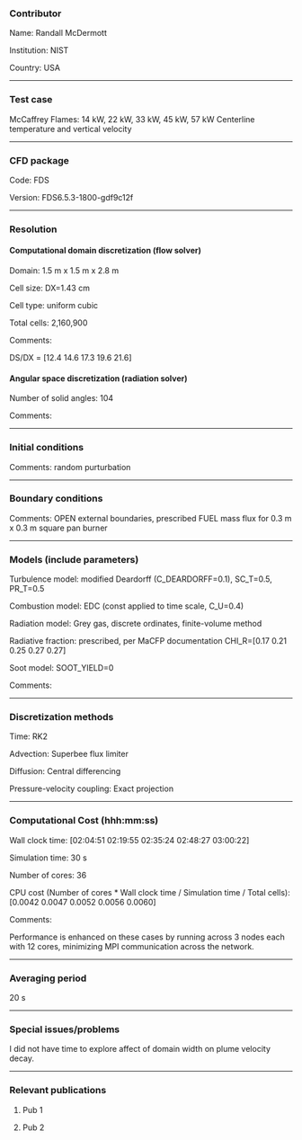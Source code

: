 ### Contributor
Name: Randall McDermott

Institution: NIST

Country: USA

------------------

### Test case

McCaffrey Flames: 14 kW, 22 kW, 33 kW, 45 kW, 57 kW
Centerline temperature and vertical velocity

------------------

### CFD package
Code: FDS

Version: FDS6.5.3-1800-gdf9c12f

------------------

### Resolution

#### Computational domain discretization (flow solver)
Domain:  1.5 m x 1.5 m x 2.8 m

Cell size: DX=1.43 cm

Cell type: uniform cubic

Total cells: 2,160,900

Comments:

DS/DX = [12.4   14.6   17.3   19.6   21.6]

#### Angular space discretization (radiation solver)
Number of solid angles: 104

Comments:

------------------

### Initial conditions
Comments: random purturbation

------------------

### Boundary conditions
Comments: OPEN external boundaries, prescribed FUEL mass flux for 0.3 m x 0.3 m square pan burner

------------------

### Models (include parameters)
Turbulence model: modified Deardorff (C_DEARDORFF=0.1), SC_T=0.5, PR_T=0.5

Combustion model: EDC (const applied to time scale, C_U=0.4)

Radiation model: Grey gas, discrete ordinates, finite-volume method

Radiative fraction: prescribed, per MaCFP documentation CHI_R=[0.17 0.21 0.25 0.27 0.27]

Soot model: SOOT_YIELD=0

Comments:

------------------

### Discretization methods
Time: RK2

Advection: Superbee flux limiter

Diffusion: Central differencing

Pressure-velocity coupling: Exact projection

------------------

### Computational Cost (hhh:mm:ss)
Wall clock time: [02:04:51  02:19:55  02:35:24  02:48:27  03:00:22]

Simulation time: 30 s

Number of cores: 36

CPU cost (Number of cores * Wall clock time / Simulation time / Total cells): [0.0042    0.0047    0.0052    0.0056    0.0060]

Comments:

Performance is enhanced on these cases by running across 3 nodes each with 12 cores, minimizing MPI communication across the network.

------------------

### Averaging period

20 s

------------------

### Special issues/problems

I did not have time to explore affect of domain width on plume velocity decay.

------------------

### Relevant publications
1. Pub 1

2. Pub 2
